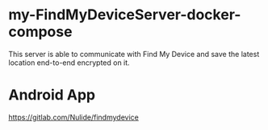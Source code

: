 # my-FindMyDeviceServer-docker-compose
This server is able to communicate with Find My Device and save the latest location end-to-end encrypted on it.

# Android App
https://gitlab.com/Nulide/findmydevice
